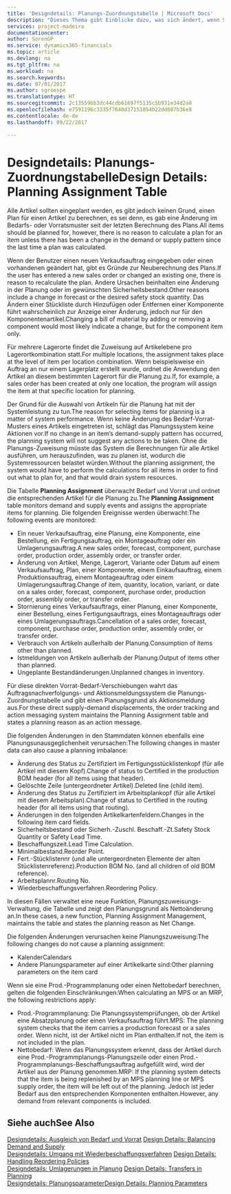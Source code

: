 ```yaml
---
title: 'Designdetails: Planungs-Zuordnungstabelle | Microsoft Docs'
description: "Dieses Thema gibt Einblicke dazu, was sich ändert, wenn Sie einen Artikel für die Planung ändern."
services: project-madeira
documentationcenter: 
author: SorenGP
ms.service: dynamics365-financials
ms.topic: article
ms.devlang: na
ms.tgt_pltfrm: na
ms.workload: na
ms.search.keywords: 
ms.date: 07/01/2017
ms.author: sgroespe
ms.translationtype: HT
ms.sourcegitcommit: 2c13559bb3dc44cdb61697f5135c5b931e34d2a8
ms.openlocfilehash: e7591196c3335f7640d37151054b22dd687b36e8
ms.contentlocale: de-de
ms.lasthandoff: 09/22/2017

---
```

# <a name="design-details-planning-assignment-table"></a><span data-ttu-id="2330f-103">Designdetails: Planungs-Zuordnungstabelle</span><span class="sxs-lookup"><span data-stu-id="2330f-103">Design Details: Planning Assignment Table</span></span>
<span data-ttu-id="2330f-104">Alle Artikel sollten eingeplant werden, es gibt jedoch keinen Grund, einen Plan für einen Artikel zu berechnen, es sei denn, es gab eine Änderung im Bedarfs- oder Vorratsmuster seit der letzten Berechnung des Plans.</span><span class="sxs-lookup"><span data-stu-id="2330f-104">All items should be planned for, however, there is no reason to calculate a plan for an item unless there has been a change in the demand or supply pattern since the last time a plan was calculated.</span></span>  
  
<span data-ttu-id="2330f-105">Wenn der Benutzer einen neuen Verkaufsauftrag eingegeben oder einen vorhandenen geändert hat, gibt es Gründe zur Neuberechnung des Plans.</span><span class="sxs-lookup"><span data-stu-id="2330f-105">If the user has entered a new sales order or changed an existing one, there is reason to recalculate the plan.</span></span> <span data-ttu-id="2330f-106">Andere Ursachen beinhalten eine Änderung in der Planung oder im gewünschten Sicherheitsbestand.</span><span class="sxs-lookup"><span data-stu-id="2330f-106">Other reasons include a change in forecast or the desired safety stock quantity.</span></span> <span data-ttu-id="2330f-107">Das Ändern einer Stückliste durch Hinzufügen oder Entfernen einer Komponente führt wahrscheinlich zur Anzeige einer Änderung, jedoch nur für den Komponentenartikel.</span><span class="sxs-lookup"><span data-stu-id="2330f-107">Changing a bill of material by adding or removing a component would most likely indicate a change, but for the component item only.</span></span>  
  
<span data-ttu-id="2330f-108">Für mehrere Lagerorte findet die Zuweisung auf Artikelebene pro Lagerortkombination statt.</span><span class="sxs-lookup"><span data-stu-id="2330f-108">For multiple locations, the assignment takes place at the level of item per location combination.</span></span> <span data-ttu-id="2330f-109">Wenn beispielsweise ein Auftrag an nur einem Lagerplatz erstellt wurde, ordnet die Anwendung den Artikel an diesem bestimmten Lagerort für die Planung zu.</span><span class="sxs-lookup"><span data-stu-id="2330f-109">If, for example, a sales order has been created at only one location, the program will assign the item at that specific location for planning.</span></span>  
  
<span data-ttu-id="2330f-110">Der Grund für die Auswahl von Artikeln für die Planung hat mit der Systemleistung zu tun.</span><span class="sxs-lookup"><span data-stu-id="2330f-110">The reason for selecting items for planning is a matter of system performance.</span></span> <span data-ttu-id="2330f-111">Wenn keine Änderung des Bedarf-Vorrat-Musters eines Artikels eingetreten ist, schlägt das Planungssystem keine Aktionen vor.</span><span class="sxs-lookup"><span data-stu-id="2330f-111">If no change in an item’s demand-supply pattern has occurred, the planning system will not suggest any actions to be taken.</span></span> <span data-ttu-id="2330f-112">Ohne die Planungs-Zuweisung müsste das System die Berechnungen für alle Artikel ausführen, um herauszufinden, was zu planen ist, wodurch die Systemressourcen belastet würden.</span><span class="sxs-lookup"><span data-stu-id="2330f-112">Without the planning assignment, the system would have to perform the calculations for all items in order to find out what to plan for, and that would drain system resources.</span></span>  
  
<span data-ttu-id="2330f-113">Die Tabelle **Planning Assignment** überwacht Bedarf und Vorrat und ordnet die entsprechenden Artikel für die Planung zu.</span><span class="sxs-lookup"><span data-stu-id="2330f-113">The **Planning Assignment** table monitors demand and supply events and assigns the appropriate items for planning.</span></span> <span data-ttu-id="2330f-114">Die folgenden Ereignisse werden überwacht:</span><span class="sxs-lookup"><span data-stu-id="2330f-114">The following events are monitored:</span></span>  
  
* <span data-ttu-id="2330f-115">Ein neuer Verkaufsauftrag, eine Planung, eine Komponente, eine Bestellung, ein Fertigungsauftrag, ein Montageauftrag oder ein Umlagerungsauftrag.</span><span class="sxs-lookup"><span data-stu-id="2330f-115">A new sales order, forecast, component, purchase order, production order, assembly order, or transfer order.</span></span>  
* <span data-ttu-id="2330f-116">Änderung von Artikel, Menge, Lagerort, Variante oder Datum auf einem Verkaufsauftrag, Plan, einer Komponente, einem Einkaufsauftrag, einem Produktionsauftrag, einem Montageauftrag oder einem Umlagerungsauftrag.</span><span class="sxs-lookup"><span data-stu-id="2330f-116">Change of item, quantity, location, variant, or date on a sales order, forecast, component, purchase order, production order, assembly order, or transfer order.</span></span>  
* <span data-ttu-id="2330f-117">Stornierung eines Verkaufsauftrags, einer Planung, einer Komponente, einer Bestellung, eines Fertigungsauftrags, eines Montageauftrags oder eines Umlagerungsauftrags.</span><span class="sxs-lookup"><span data-stu-id="2330f-117">Cancellation of a sales order, forecast, component, purchase order, production order, assembly order, or transfer order.</span></span>  
* <span data-ttu-id="2330f-118">Verbrauch von Artikeln außerhalb der Planung.</span><span class="sxs-lookup"><span data-stu-id="2330f-118">Consumption of items other than planned.</span></span>  
* <span data-ttu-id="2330f-119">Istmeldungen von Artikeln außerhalb der Planung.</span><span class="sxs-lookup"><span data-stu-id="2330f-119">Output of items other than planned.</span></span>  
* <span data-ttu-id="2330f-120">Ungeplante Bestandänderungen.</span><span class="sxs-lookup"><span data-stu-id="2330f-120">Unplanned changes in inventory.</span></span>  
  
<span data-ttu-id="2330f-121">Für diese direkten Vorrat-Bedarf-Verschiebungen wahrt das Auftragsnachverfolgungs- und Aktionsmeldungssystem die Planungs-Zuordnungstabelle und gibt einen Planungsgrund als Aktionsmeldung aus.</span><span class="sxs-lookup"><span data-stu-id="2330f-121">For these direct supply-demand displacements, the order tracking and action messaging system maintains the Planning Assignment table and states a planning reason as an action message.</span></span>  
  
<span data-ttu-id="2330f-122">Die folgenden Änderungen in den Stammdaten können ebenfalls eine Planungsunausgeglichenheit verursachen:</span><span class="sxs-lookup"><span data-stu-id="2330f-122">The following changes in master data can also cause a planning imbalance:</span></span>  
  
* <span data-ttu-id="2330f-123">Änderung des Status zu Zertifiziert im Fertigungsstücklistenkopf (für alle Artikel mit diesem Kopf).</span><span class="sxs-lookup"><span data-stu-id="2330f-123">Change of status to Certified in the production BOM header (for all items using that header).</span></span>  
* <span data-ttu-id="2330f-124">Gelöschte Zeile (untergeordneter Artikel).</span><span class="sxs-lookup"><span data-stu-id="2330f-124">Deleted line (child item).</span></span>  
* <span data-ttu-id="2330f-125">Änderung des Status zu Zertifiziert im Arbeitsplankopf (für alle Artikel mit diesem Arbeitsplan).</span><span class="sxs-lookup"><span data-stu-id="2330f-125">Change of status to Certified in the routing header (for all items using that routing).</span></span>  
* <span data-ttu-id="2330f-126">Änderungen in den folgenden Artikelkartenfeldern.</span><span class="sxs-lookup"><span data-stu-id="2330f-126">Changes in the following item card fields.</span></span>  
* <span data-ttu-id="2330f-127">Sicherheitsbestand oder Sicherh.-Zuschl. Beschaff.-Zt.</span><span class="sxs-lookup"><span data-stu-id="2330f-127">Safety Stock Quantity or Safety Lead Time.</span></span>  
* <span data-ttu-id="2330f-128">Beschaffungszeit.</span><span class="sxs-lookup"><span data-stu-id="2330f-128">Lead Time Calculation.</span></span>  
* <span data-ttu-id="2330f-129">Minimalbestand.</span><span class="sxs-lookup"><span data-stu-id="2330f-129">Reorder Point.</span></span>  
* <span data-ttu-id="2330f-130">Fert.-Stücklistennr (und alle untergeordneten Elemente der alten Stücklistenreferenz).</span><span class="sxs-lookup"><span data-stu-id="2330f-130">Production BOM No. (and all children of old BOM reference).</span></span>  
* <span data-ttu-id="2330f-131">Arbeitsplannr.</span><span class="sxs-lookup"><span data-stu-id="2330f-131">Routing No.</span></span>  
* <span data-ttu-id="2330f-132">Wiederbeschaffungsverfahren.</span><span class="sxs-lookup"><span data-stu-id="2330f-132">Reordering Policy.</span></span>  
  
<span data-ttu-id="2330f-133">In diesen Fällen verwaltet eine neue Funktion, Planungszuweisungs-Verwaltung, die Tabelle und zeigt den Planungsgrund als Nettoänderung an.</span><span class="sxs-lookup"><span data-stu-id="2330f-133">In these cases, a new function, Planning Assignment Management, maintains the table and states the planning reason as Net Change.</span></span>  
  
<span data-ttu-id="2330f-134">Die folgenden Änderungen verursachen keine Planungszuweisung:</span><span class="sxs-lookup"><span data-stu-id="2330f-134">The following changes do not cause a planning assignment:</span></span>  
  
* <span data-ttu-id="2330f-135">Kalender</span><span class="sxs-lookup"><span data-stu-id="2330f-135">Calendars</span></span>  
* <span data-ttu-id="2330f-136">Andere Planungsparameter auf einer Artikelkarte sind:</span><span class="sxs-lookup"><span data-stu-id="2330f-136">Other planning parameters on the item card</span></span>  
  
<span data-ttu-id="2330f-137">Wenn sie eine Prod.-Programmplanung oder einen Nettobedarf berechnen, gelten die folgenden Einschränkungen:</span><span class="sxs-lookup"><span data-stu-id="2330f-137">When calculating an MPS or an MRP, the following restrictions apply:</span></span>  
  
* <span data-ttu-id="2330f-138">Prod.-Programmplanung: Die Planungssystemprüfungen, ob der Artikel eine Absatzplanung oder einen Verkaufsauftrag führt.</span><span class="sxs-lookup"><span data-stu-id="2330f-138">MPS: The planning system checks that the item carries a production forecast or a sales order.</span></span> <span data-ttu-id="2330f-139">Wenn nicht, ist der Artikel nicht im Plan enthalten.</span><span class="sxs-lookup"><span data-stu-id="2330f-139">If not, the item is not included in the plan.</span></span>  
* <span data-ttu-id="2330f-140">Nettobedarf: Wenn das Planungssystem erkennt, dass der Artikel durch eine Prod.-Programmplanungs-Planungszeile oder einen Prod.-Programmplanungs-Beschaffungsauftrag aufgefüllt wird, wird der Artikel aus der Planung genommen.</span><span class="sxs-lookup"><span data-stu-id="2330f-140">MRP: If the planning system detects that the item is being replenished by an MPS planning line or MPS supply order, the item will be left out of the planning.</span></span> <span data-ttu-id="2330f-141">Jedoch ist jeder Bedarf aus den entsprechenden Komponenten enthalten.</span><span class="sxs-lookup"><span data-stu-id="2330f-141">However, any demand from relevant components is included.</span></span>  
  
## <a name="see-also"></a><span data-ttu-id="2330f-142">Siehe auch</span><span class="sxs-lookup"><span data-stu-id="2330f-142">See Also</span></span>  
<span data-ttu-id="2330f-143">[Designdetails: Ausgleich von Bedarf und Vorrat](design-details-balancing-demand-and-supply.md) </span><span class="sxs-lookup"><span data-stu-id="2330f-143">[Design Details: Balancing Demand and Supply](design-details-balancing-demand-and-supply.md) </span></span>  
<span data-ttu-id="2330f-144">[Designdetails: Umgang mit Wiederbeschaffungsverfahren](design-details-handling-reordering-policies.md) </span><span class="sxs-lookup"><span data-stu-id="2330f-144">[Design Details: Handling Reordering Policies](design-details-handling-reordering-policies.md) </span></span>  
<span data-ttu-id="2330f-145">[Designdetails: Umlagerungen in Planung](design-details-transfers-in-planning.md) </span><span class="sxs-lookup"><span data-stu-id="2330f-145">[Design Details: Transfers in Planning](design-details-transfers-in-planning.md) </span></span>  
[<span data-ttu-id="2330f-146">Designdetails: Planungsparameter</span><span class="sxs-lookup"><span data-stu-id="2330f-146">Design Details: Planning Parameters</span></span>](design-details-planning-parameters.md)  

